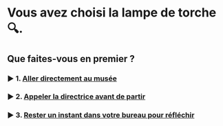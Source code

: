 # Vous avez choisi la lampe de torche 🔍.

## Que faites-vous en premier ?

### ▶️ 1. [Aller directement au musée](./005-lampe-musee.md)

### ▶️ 2. [Appeler la directrice avant de partir](./006-lampe-appel.md)

### ▶️ 3. [Rester un instant dans votre bureau pour réfléchir](007-lampe-bureau.md)
